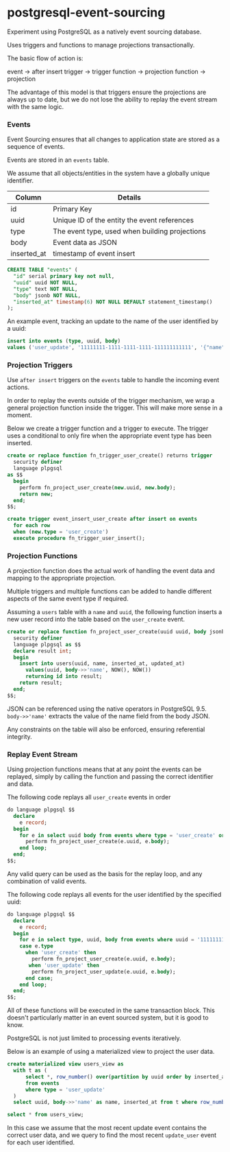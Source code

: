 # postgresql-event-sourcing

Experiment using PostgreSQL as a natively event sourcing database.  

Uses triggers and functions to manage projections transactionally.

The basic flow of action is:

event -> after insert trigger -> trigger function -> projection function -> projection

The advantage of this model is that triggers ensure the projections are always up to date, but we do not lose the ability to replay the event stream with the same logic.


### Events

Event Sourcing ensures that all changes to application state are stored as a sequence of events.

Events are stored in an `events` table.

We assume that all objects/entities in the system have a globally unique identifier.

| Column  | Details                 |
|---------|-------------------------|
| id      | Primary Key  |
| uuid    | Unique ID of the entity the event references  |
| type    | The event type, used when building projections  |
| body    | Event data as JSON  |
| inserted_at    | timestamp of event insert  |


```sql
CREATE TABLE "events" (
  "id" serial primary key not null,
  "uuid" uuid NOT NULL,
  "type" text NOT NULL,
  "body" jsonb NOT NULL,
  "inserted_at" timestamp(6) NOT NULL DEFAULT statement_timestamp()
);
```

An example event, tracking an update to the name of the user identified by a uuid:

```sql
insert into events (type, uuid, body)
values ('user_update', '11111111-1111-1111-1111-111111111111', '{"name": "blah"}');
```

### Projection Triggers

Use `after insert` triggers on the `events` table to handle the incoming event actions.

In order to replay the events outside of the trigger mechanism, we wrap a general projection function inside the trigger. This will make more sense in a moment.

Below we create a trigger function and a trigger to execute.
The trigger uses a conditional to only fire when the appropriate event type has been inserted.

```sql
create or replace function fn_trigger_user_create() returns trigger
  security definer
  language plpgsql
as $$
  begin
    perform fn_project_user_create(new.uuid, new.body);
    return new;
  end;
$$;

create trigger event_insert_user_create after insert on events
  for each row
  when (new.type = 'user_create')
  execute procedure fn_trigger_user_insert();
```

### Projection Functions

A projection function does the actual work of handling the event data and mapping to the appropriate projection.

Multiple triggers and multiple functions can be added to handle different aspects of the same event type if required.

Assuming a `users` table with a `name` and `uuid`, the following function inserts a new user record into the table based on the `user_create` event.

```sql
create or replace function fn_project_user_create(uuid uuid, body jsonb) returns integer
  security definer
  language plpgsql as $$
  declare result int;
  begin
    insert into users(uuid, name, inserted_at, updated_at)
      values(uuid, body->>'name', NOW(), NOW())
      returning id into result;
    return result;
  end;
$$;
```

JSON can be referenced using the native operators in PostgreSQL 9.5. `body->>'name'` extracts the value of the name field from the body JSON.

Any constraints on the table will also be enforced, ensuring referential integrity.


### Replay Event Stream

Using projection functions means that at any point the events can be replayed, simply by calling the function and passing the correct identifier and data.


The following code replays all `user_create` events in order

```sql
do language plpgsql $$
  declare
    e record;
  begin
    for e in select uuid body from events where type = 'user_create' order by inserted_at asc loop
      perform fn_project_user_create(e.uuid, e.body);
    end loop;
  end;
$$;
```

Any valid query can be used as the basis for the replay loop, and any combination of valid events.

The following code replays all events for the user identified by the specified uuid:

```sql
do language plpgsql $$
  declare
    e record;
  begin
    for e in select type, uuid, body from events where uuid = '11111111-1111-1111-1111-111111111111' order by inserted_at asc loop
    case e.type
      when 'user_create' then
        perform fn_project_user_create(e.uuid, e.body);
	   when 'user_update' then
        perform fn_project_user_update(e.uuid, e.body);
	  end case;
    end loop;
  end;
$$;
```
All of these functions will be executed in the same transaction block.
This doesn't particularly matter in an event sourced system, but it is good to know.

PostgreSQL is not just limited to processing events iteratively.

Below is an example of using a materialized view to project the user data.

```sql
create materialized view users_view as
  with t as (
      select *, row_number() over(partition by uuid order by inserted_at desc) as row_number
      from events
      where type = 'user_update'
  )
  select uuid, body->>'name' as name, inserted_at from t where row_number = 1;

select * from users_view;
```
In this case we assume that the most recent update event contains the correct user data, and we query to find the most recent `update_user` event for each user identified.

